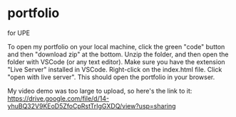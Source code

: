 # portfolio
for UPE

To open my portfolio on your local machine, click the green "code" button and then "download zip" at the bottom. Unzip the folder, and then open the folder with VSCode (or any text editor). Make sure you have the extension "Live Server" installed in VSCode. Right-click on the index.html file. Click "open with live server". This should open the portfolio in your browser.

My video demo was too large to upload, so here's the link to it: https://drive.google.com/file/d/14-yhuBQ32V9KEoD5ZfoCpRstTrIgGXDQ/view?usp=sharing
